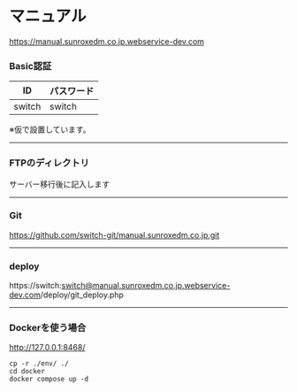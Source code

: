 # マニュアル
https://manual.sunroxedm.co.jp.webservice-dev.com

### Basic認証
| ID | パスワード |
| ------------- | ------------- |
| switch | switch |

※仮で設置しています。

***

### FTPのディレクトリ

サーバー移行後に記入します

***

### Git
https://github.com/switch-git/manual.sunroxedm.co.jp.git

***

### deploy
https://switch:switch@manual.sunroxedm.co.jp.webservice-dev.com/deploy/git_deploy.php

***

### Dockerを使う場合
http://127.0.0.1:8468/

```
cp -r ./env/ ./
cd docker
docker compose up -d
```
